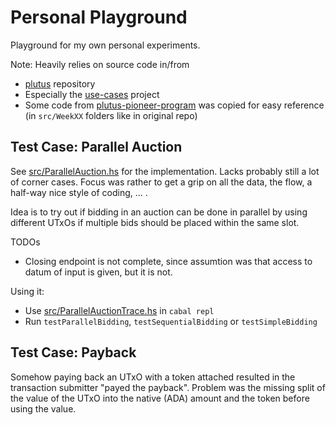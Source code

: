 
# Personal Playground

Playground for my own personal experiments.

Note: Heavily relies on source code in/from
- [plutus](https://github.com/input-output-hk/plutus) repository
- Especially the [use-cases](https://github.com/input-output-hk/plutus/tree/master/plutus-use-cases) project
- Some code from [plutus-pioneer-program](https://github.com/input-output-hk/plutus-pioneer-program) was copied for easy reference (in `src/WeekXX` folders like in original repo)


## Test Case: Parallel Auction

See [src/ParallelAuction.hs](src/ParallelAuction.hs) for the implementation.
Lacks probably still a lot of corner cases. Focus was rather to get a grip on all the data, the flow, a half-way nice style of coding, ... .

Idea is to try out if bidding in an auction can be done in parallel by using different UTxOs if multiple bids should be placed within the same slot.

TODOs
- Closing endpoint is not complete, since assumtion was that access to datum of input is given, but it is not.

Using it:
- Use [src/ParallelAuctionTrace.hs](src/ParallelAuctionTrace.hs) in `cabal repl`
- Run `testParallelBidding`, `testSequentialBidding` or `testSimpleBidding`


## Test Case: Payback

Somehow paying back an UTxO with a token attached resulted in the transaction submitter "payed the payback". Problem was the missing split of the value of the UTxO into the native (ADA) amount and the token before using the value.
